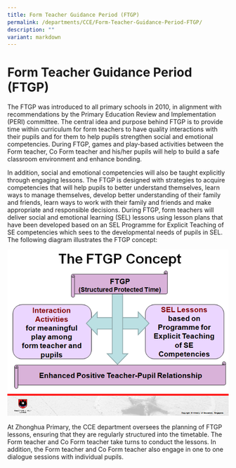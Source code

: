 ```yaml
---
title: Form Teacher Guidance Period (FTGP)
permalink: /departments/CCE/Form-Teacher-Guidance-Period-FTGP/
description: ""
variant: markdown
---
```

# **Form Teacher Guidance Period (FTGP)**
The FTGP was introduced to all primary schools in 2010, in alignment with recommendations by the Primary Education Review and Implementation (PERI) committee. The central idea and purpose behind FTGP is to provide time within curriculum for form teachers to have quality interactions with their pupils and for them to help pupils strengthen social and emotional competencies. During FTGP, games and play-based activities between the Form teacher, Co Form teacher and his/her pupils will help to build a safe classroom environment and enhance bonding.

In addition, social and emotional competencies will also be taught explicitly through engaging lessons. The FTGP is designed with strategies to acquire competencies that will help pupils to better understand themselves, learn ways to manage themselves, develop better understanding of their family and friends, learn ways to work with their family and friends and make appropriate and responsible decisions. During FTGP, form teachers will deliver social and emotional learning (SEL) lessons using lesson plans that have been developed based on an SEL Programme for Explicit Teaching of SE competencies which sees to the developmental needs of pupils in SEL. The following diagram illustrates the FTGP concept:

![](/images/FGTP.png)


At Zhonghua Primary, the CCE department oversees the planning of FTGP lessons, ensuring that they are regularly structured into the timetable. The Form teacher and Co Form teacher take turns to conduct the lessons. In addition, the Form teacher and Co Form teacher also engage in one to one dialogue sessions with individual pupils.